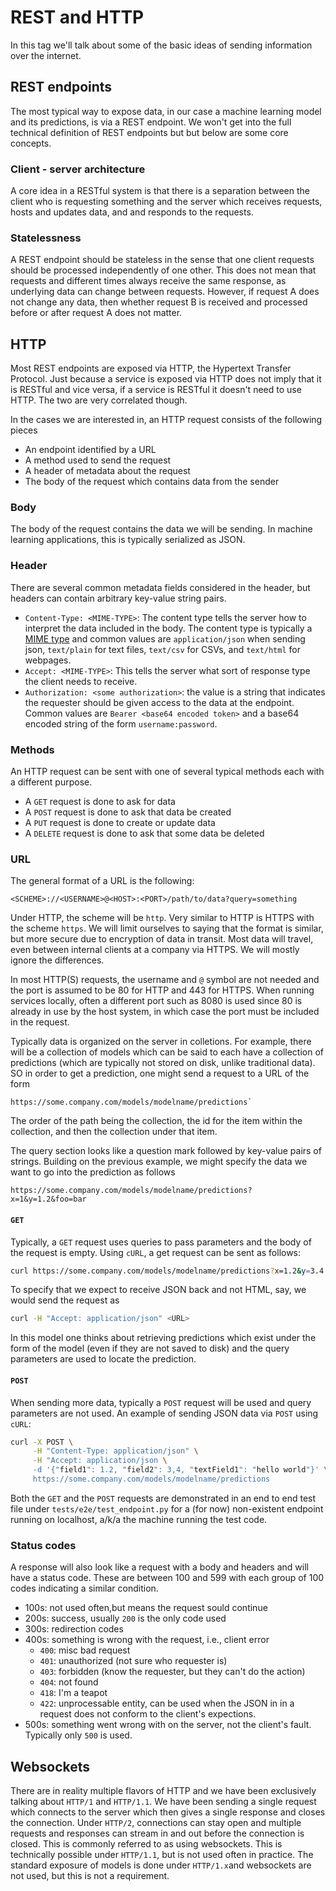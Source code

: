 # REST and HTTP

In this tag we'll talk about some of the basic ideas
of sending information over the internet.

## REST endpoints

The most typical way to expose data, in our case a machine
learning model and its predictions, is via a REST endpoint.
We won't get into the full technical definition of REST
endpoints but but below are some core concepts.

### Client - server architecture

A core idea in a RESTful system is that there is a separation
between the client who is requesting something and the server
which receives requests, hosts and updates data, and and
responds to the requests.

### Statelessness

A REST endpoint should be stateless in the sense that one
client requests should be processed independently of one
other. This does not mean that requests and different times
always receive the same response, as underlying data can
change between requests. However, if request A does not change
any data, then whether request B is received and processed before
or after request A does not matter.

## HTTP

Most REST endpoints are exposed via HTTP, the Hypertext Transfer
Protocol. Just because a service is exposed via HTTP does not
imply that it is RESTful and vice versa, if a service is RESTful
it doesn't need to use HTTP. The two are very correlated though.

In the cases we are interested in, an HTTP request consists of the
following pieces
- An endpoint identified by a URL
- A method used to send the request
- A header of metadata about the request
- The body of the request which contains data from the sender

### Body

The body of the request contains the data we will be sending.
In machine learning applications, this is typically serialized as JSON.

### Header

There are several common metadata fields considered in the header, but
headers can contain arbitrary key-value string pairs.

- `Content-Type: <MIME-TYPE>`: The content type tells the server how to
interpret the data included in the body. The content type is typically
a [MIME type](https://developer.mozilla.org/en-US/docs/Web/HTTP/Basics_of_HTTP/MIME_types/Common_types) and common values are `application/json` when sending json, `text/plain`
for text files, `text/csv` for CSVs, and `text/html` for webpages.
- `Accept: <MIME-TYPE>`: This tells the server what sort of response type the
client needs to receive.
- `Authorization: <some authorization>`: the value is a string that
indicates the requester should be given access to the data at the endpoint.
Common values are `Bearer <base64 encoded token>` and a base64 encoded
string of the form `username:password`.

### Methods

An HTTP request can be sent with one of several typical methods
each with a different purpose.

- A `GET` request is done to ask for data
- A `POST` request is done to ask that data be created
- A `PUT` request is done to create or update data
- A `DELETE` request is done to ask that some data be deleted


### URL

The general format of a URL is the following:

```
<SCHEME>://<USERNAME>@<HOST>:<PORT>/path/to/data?query=something
```

Under HTTP, the scheme will be `http`. Very similar to HTTP is
HTTPS with the scheme `https`. We will limit ourselves to saying that
the format is similar, but more secure due to encryption of data in
transit. Most data will travel, even between internal clients at a
company via HTTPS. We will mostly ignore the differences.

In most HTTP(S) requests, the username and `@` symbol are not needed
and the port is assumed to be 80 for HTTP and 443 for HTTPS. When
running services locally, often a different port such as 8080 is used
since 80 is already in use by the host system, in which case the
port must be included in the request.

Typically data is organized on the server in colletions. For example,
there will be a collection of models which can be said to each have
a collection of predictions (which are typically not stored on disk,
unlike traditional data). SO in order to get a prediction, one might
send a request to a URL of the form

```
https://some.company.com/models/modelname/predictions`
```

The order of the path being the collection, the id for the item within
the collection, and then the collection under that item.

The query section looks like a question mark followed by key-value
pairs of strings. Building on the previous example, we might
specify the data we want to go into the prediction as follows

```
https://some.company.com/models/modelname/predictions?x=1&y=1.2&foo=bar
```

#### `GET`

Typically, a `GET` request uses queries to pass parameters and
the body of the request is empty. Using `cURL`, a get request can
be sent as follows:

```bash
curl https://some.company.com/models/modelname/predictions?x=1.2&y=3.4
```

To specify that we expect to receive JSON back and not HTML, say, we
would send the request as

```bash
curl -H "Accept: application/json" <URL>
```

In this model one thinks about retrieving predictions which exist
under the form of the model (even if they are not saved to disk)
and the query parameters are used to locate the prediction.

#### `POST`

When sending more data, typically a `POST` request will be used
and query parameters are not used. An example of sending JSON
data via `POST` using `cURL`:

```bash
curl -X POST \
     -H "Content-Type: application/json" \
     -H "Accept: application/json \
     -d '{"field1": 1.2, "field2": 3,4, "textField1": "hello world"}' \
     https://some.company.com/models/modelname/predictions
```

Both the `GET` and the `POST` requests are demonstrated in an
end to end test file under `tests/e2e/test_endpoint.py` for a
(for now) non-existent endpoint running on localhost, a/k/a the
machine running the test code.

### Status codes

A response will also look like a request with a body and
headers and will have a status code. These are between 100
and 599 with each group of 100 codes indicating a similar condition.

- 100s: not used often,but means the request sould continue
- 200s: success, usually `200` is the only code used
- 300s: redirection codes
- 400s: something is wrong with the request, i.e., client error
    - `400`: misc bad request
    - `401`: unauthorized (not sure who requester is)
    - `403`: forbidden (know the requester, but they can't do the action)
    - `404`: not found
    - `418`: I'm a teapot
    - `422`: unprocessable entity, can be used when the JSON in
in a request does not conform to the client's expections.
- 500s: something went wrong with on the server, not the client's fault.
Typically only `500` is used.

## Websockets

There are in reality multiple flavors of HTTP and we have been exclusively
talking about `HTTP/1` and `HTTP/1.1`. We have been sending a single request which
connects to the server which then gives a single response and closes
the connection. Under `HTTP/2`, connections can stay open and
multiple requests and responses can stream in and out before the connection
is closed. This is commonly referred to as using websockets. This is
technically possible under `HTTP/1.1`, but is not used often in practice.
The standard exposure of models is done under `HTTP/1.x`and websockets are
not used, but this is not a requirement.
